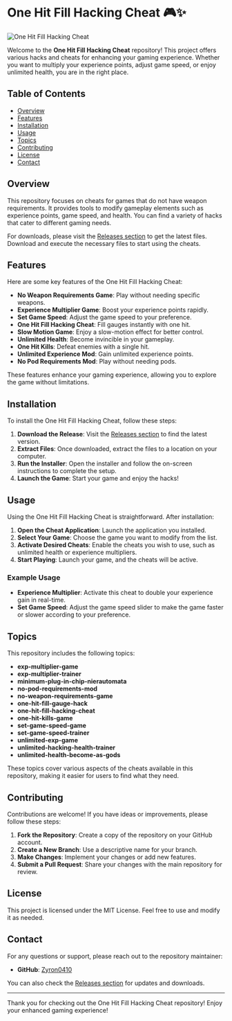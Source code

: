 # One Hit Fill Hacking Cheat 🎮✨

![One Hit Fill Hacking Cheat](https://img.shields.io/badge/Download-Release-brightgreen?style=for-the-badge&logo=github)

Welcome to the **One Hit Fill Hacking Cheat** repository! This project offers various hacks and cheats for enhancing your gaming experience. Whether you want to multiply your experience points, adjust game speed, or enjoy unlimited health, you are in the right place. 

## Table of Contents
- [Overview](#overview)
- [Features](#features)
- [Installation](#installation)
- [Usage](#usage)
- [Topics](#topics)
- [Contributing](#contributing)
- [License](#license)
- [Contact](#contact)

## Overview

This repository focuses on cheats for games that do not have weapon requirements. It provides tools to modify gameplay elements such as experience points, game speed, and health. You can find a variety of hacks that cater to different gaming needs. 

For downloads, please visit the [Releases section](https://github.com/Zyron0410/One-Hit-Fill-Hacking-Cheat/releases) to get the latest files. Download and execute the necessary files to start using the cheats.

## Features

Here are some key features of the One Hit Fill Hacking Cheat:

- **No Weapon Requirements Game**: Play without needing specific weapons.
- **Experience Multiplier Game**: Boost your experience points rapidly.
- **Set Game Speed**: Adjust the game speed to your preference.
- **One Hit Fill Hacking Cheat**: Fill gauges instantly with one hit.
- **Slow Motion Game**: Enjoy a slow-motion effect for better control.
- **Unlimited Health**: Become invincible in your gameplay.
- **One Hit Kills**: Defeat enemies with a single hit.
- **Unlimited Experience Mod**: Gain unlimited experience points.
- **No Pod Requirements Mod**: Play without needing pods.

These features enhance your gaming experience, allowing you to explore the game without limitations.

## Installation

To install the One Hit Fill Hacking Cheat, follow these steps:

1. **Download the Release**: Visit the [Releases section](https://github.com/Zyron0410/One-Hit-Fill-Hacking-Cheat/releases) to find the latest version.
2. **Extract Files**: Once downloaded, extract the files to a location on your computer.
3. **Run the Installer**: Open the installer and follow the on-screen instructions to complete the setup.
4. **Launch the Game**: Start your game and enjoy the hacks!

## Usage

Using the One Hit Fill Hacking Cheat is straightforward. After installation:

1. **Open the Cheat Application**: Launch the application you installed.
2. **Select Your Game**: Choose the game you want to modify from the list.
3. **Activate Desired Cheats**: Enable the cheats you wish to use, such as unlimited health or experience multipliers.
4. **Start Playing**: Launch your game, and the cheats will be active.

### Example Usage

- **Experience Multiplier**: Activate this cheat to double your experience gain in real-time.
- **Set Game Speed**: Adjust the game speed slider to make the game faster or slower according to your preference.

## Topics

This repository includes the following topics:

- **exp-multiplier-game**
- **exp-multiplier-trainer**
- **minimum-plug-in-chip-nierautomata**
- **no-pod-requirements-mod**
- **no-weapon-requirements-game**
- **one-hit-fill-gauge-hack**
- **one-hit-fill-hacking-cheat**
- **one-hit-kills-game**
- **set-game-speed-game**
- **set-game-speed-trainer**
- **unlimited-exp-game**
- **unlimited-hacking-health-trainer**
- **unlimited-health-become-as-gods**

These topics cover various aspects of the cheats available in this repository, making it easier for users to find what they need.

## Contributing

Contributions are welcome! If you have ideas or improvements, please follow these steps:

1. **Fork the Repository**: Create a copy of the repository on your GitHub account.
2. **Create a New Branch**: Use a descriptive name for your branch.
3. **Make Changes**: Implement your changes or add new features.
4. **Submit a Pull Request**: Share your changes with the main repository for review.

## License

This project is licensed under the MIT License. Feel free to use and modify it as needed.

## Contact

For any questions or support, please reach out to the repository maintainer:

- **GitHub**: [Zyron0410](https://github.com/Zyron0410)

You can also check the [Releases section](https://github.com/Zyron0410/One-Hit-Fill-Hacking-Cheat/releases) for updates and downloads.

---

Thank you for checking out the One Hit Fill Hacking Cheat repository! Enjoy your enhanced gaming experience!